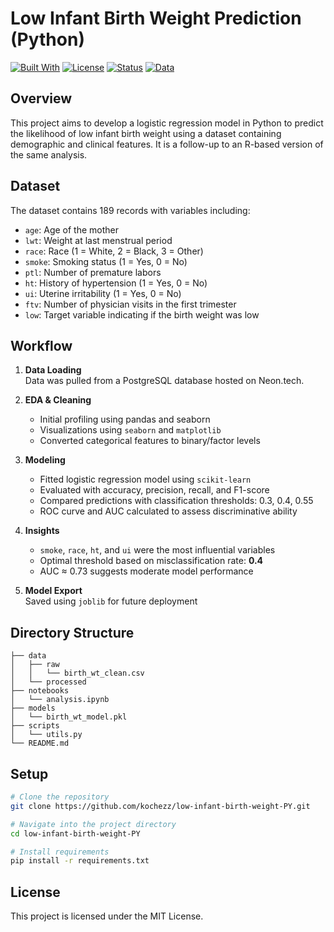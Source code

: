 
# Low Infant Birth Weight Prediction (Python)

[![Built With](https://img.shields.io/badge/Built%20With-Python-blue)](https://www.python.org/)
[![License](https://img.shields.io/badge/License-MIT-yellow.svg)](https://opensource.org/licenses/MIT)
[![Status](https://img.shields.io/badge/Status-In%20Progress-orange)]()
[![Data](https://img.shields.io/badge/Data-Cleaned-lightgrey)]()

## Overview

This project aims to develop a logistic regression model in Python to predict the likelihood of low infant birth weight using a dataset containing demographic and clinical features. It is a follow-up to an R-based version of the same analysis.

## Dataset

The dataset contains 189 records with variables including:
- `age`: Age of the mother
- `lwt`: Weight at last menstrual period
- `race`: Race (1 = White, 2 = Black, 3 = Other)
- `smoke`: Smoking status (1 = Yes, 0 = No)
- `ptl`: Number of premature labors
- `ht`: History of hypertension (1 = Yes, 0 = No)
- `ui`: Uterine irritability (1 = Yes, 0 = No)
- `ftv`: Number of physician visits in the first trimester
- `low`: Target variable indicating if the birth weight was low

## Workflow

1. **Data Loading**  
   Data was pulled from a PostgreSQL database hosted on Neon.tech.

2. **EDA & Cleaning**  
   - Initial profiling using pandas and seaborn
   - Visualizations using `seaborn` and `matplotlib`
   - Converted categorical features to binary/factor levels

3. **Modeling**  
   - Fitted logistic regression model using `scikit-learn`
   - Evaluated with accuracy, precision, recall, and F1-score
   - Compared predictions with classification thresholds: 0.3, 0.4, 0.55
   - ROC curve and AUC calculated to assess discriminative ability

4. **Insights**  
   - `smoke`, `race`, `ht`, and `ui` were the most influential variables
   - Optimal threshold based on misclassification rate: **0.4**
   - AUC ≈ 0.73 suggests moderate model performance

5. **Model Export**  
   Saved using `joblib` for future deployment

## Directory Structure

```
├── data
│   ├── raw
│   │   └── birth_wt_clean.csv
│   └── processed
├── notebooks
│   └── analysis.ipynb
├── models
│   └── birth_wt_model.pkl
├── scripts
│   └── utils.py
└── README.md
```

## Setup

```bash
# Clone the repository
git clone https://github.com/kochezz/low-infant-birth-weight-PY.git

# Navigate into the project directory
cd low-infant-birth-weight-PY

# Install requirements
pip install -r requirements.txt
```

## License

This project is licensed under the MIT License.
